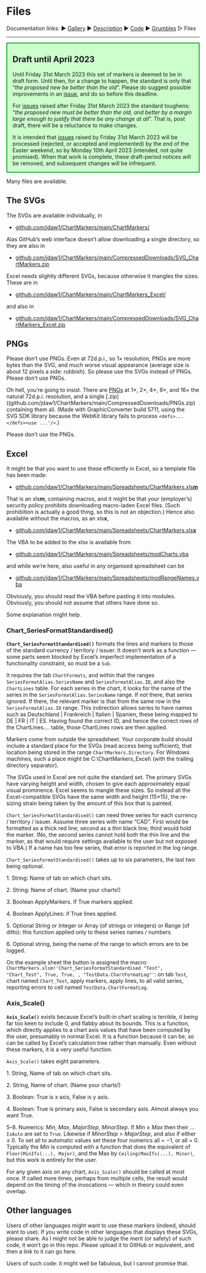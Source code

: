 # <a name="top"></a>Files #

Documentation links: 
&#9654;&#xFE0E;&nbsp;[Gallery](ChartMarkers_Gallery.md)
&#9654;&#xFE0E;&nbsp;[Description](ChartMarkers_Description.md)
&#9654;&#xFE0E;&nbsp;[Code](ChartMarkers_Code.md)
&#9654;&#xFE0E;&nbsp;[Grumbles](ChartMarkers_Grumbles.md)
&#9655;&#xFE0E;&nbsp;Files

--- 

<div style="background-color: #CCFFCC;  border: 2px solid #009900;  padding-left: 1em;  padding-right: 1em;">

## <a name="draft"></a>Draft until April 2023 ##

Until Friday 31st March 2023 this set of markers is deemed to be in draft form. 
Until then, for a change to happen, the standard is only that &ldquo;*the proposed new be better than the old*&rdquo;. 
Please do suggest possible improvements in an [issue](/issues), and do so before this deadline.

For [issues](/issues) raised after Friday 31st March 2023 the standard toughens: &ldquo;*the proposed new must be better than the old, and better by a margin large enough to justify that there be any change at all*&rdquo;. 
That is, post draft, there will be a reluctance to make changes.

It is intended that [issues](/issues) raised by Friday 31st March 2023 will be processed (rejected, or accepted and implemented) by the end of the Easter weekend, so by Monday 10th April 2023 (intended, not quite promised). 
When that work is complete, these draft-period notices will be removed, and subsequent changes will be infrequent.

</div>

Many files are available. 

## <a name="The_SVGs"></a>The SVGs ##

The SVGs are available individually, in  
* [github.com/jdaw1/ChartMarkers/main/ChartMarkers/](github.com/jdaw1/ChartMarkers/main/ChartMarkers/)  

Alas GitHub&rsquo;s web interface doesn&rsquo;t allow downloading a single directory, so they are also in  
* [github.com/jdaw1/ChartMarkers/main/CompressedDownloads/SVG_ChartMarkers.zip](github.com/jdaw1/ChartMarkers/main/CompressedDownloads/SVG_ChartMarkers.zip)

Excel needs slightly different SVGs, because otherwise it mangles the sizes. These are in  
* [github.com/jdaw1/ChartMarkers/main/ChartMarkers_Excel/](github.com/jdaw1/ChartMarkers/main/ChartMarkers_Excel/)  

and also in  
* [github.com/jdaw1/ChartMarkers/main/CompressedDownloads/SVG_ChartMarkers_Excel.zip](github.com/jdaw1/ChartMarkers/main/CompressedDownloads/SVG_ChartMarkers_Excel.zip)



## PNGs ##

Please don&rsquo;t use PNGs. 
Even at 72d.p.i., so 1&times; resolution, PNGs are more bytes than the SVG, and much worse visual appearance (average size is about 12 pixels a side: rubbish). 
So please use the SVGs instead of PNGs. 
Please don&rsquo;t use PNGs.

Oh hell, you&rsquo;re going to insist. 
There are [PNGs](github.com/jdaw1/ChartMarkers/main/PNGs) at 1&times;, 2&times;, 4&times;, 8&times;, and 16&times; the natural 72d.p.i. resolution, and a single [.zip]((github.com/jdaw1/ChartMarkers/main/CompressedDownloads/PNGs.zip) containing them all. 
(Made with GraphicConverter build 5711, using the SVG&nbsp;SDK library because the WebKit library fails to process `<defs>...</defs><use ...'/>`.)

Please don&rsquo;t use the PNGs.



## <a name="excel"></a>Excel ##

It might be that you want to use these efficiently in Excel, so a template file has been made:  
* [github.com/jdaw1/ChartMarkers/main/Spreadsheets/ChartMarkers.xls**m**](github.com/jdaw1/ChartMarkers/main/Spreadsheets/ChartMarkers.xlsm)

That is an xls**m**, containing macros, and it might be that your (employer&rsquo;s) security policy prohibits downloading macro-laden Excel files. 
(Such prohibition is actually a good thing, so this is not an objection.) 
Hence also available without the macros, as an xls**x**,  
* [github.com/jdaw1/ChartMarkers/main/Spreadsheets/ChartMarkers.xls**x**](github.com/jdaw1/ChartMarkers/main/Spreadsheets/ChartMarkers.xlsx)

The VBA to be added to the xlsx is available from  
* [github.com/jdaw1/ChartMarkers/main/Spreadsheets/modCharts.vba](github.com/jdaw1/ChartMarkers/main/Spreadsheets/modCharts.vba)

and while we&rsquo;re here, also useful in any organised spreadsheet can be  
* [github.com/jdaw1/ChartMarkers/main/Spreadsheets/modRangeNames.vba](github.com/jdaw1/ChartMarkers/main/Spreadsheets/modRangeNames.vba)

Obviously, you should read the VBA before pasting it into modules. 
Obviously, you should not assume that others have done so.

Some explanation might help.

### <a name="Chart_SeriesFormatStandardised"></a>Chart_SeriesFormatStandardised() ###


**`Chart_SeriesFormatStandardised()`** formats the lines and markers to those of the standard currency / territory / issuer. 
It doesn&rsquo;t work as a function &mdash; some parts seem blocked by Excel&rsquo;s imperfect implementation of a functionality constraint, so must be a `Sub`.

It requires the tab `ChartFormats`, and within that the ranges `SeriesFormatAlias.SeriesName` and `SeriesFormatAlias.ID`, and also the `ChartLines` table. 
For each series in the chart, it looks for the name of the series in the `SeriesFormatAlias.SeriesName` range. 
If not there, that series ignored. 
If there, the relevant marker is that from the same row in the `SeriesFormatAlias.ID` range. 
This indirection allows series to have names such as Deutschland | Frankreich | Italien | Spanien, these being mapped to <span class="markerID">DE</span> | <span class="markerID">FR</span> | <span class="markerID">IT</span> | <span class="markerID">ES</span>. 
Having found the correct ID, and hence the correct rows of the ChartLines.&hellip; table, those ChartLines rows are then applied. 

Markers come from outside the spreadsheet. 
Your corporate build should include a standard place for the SVGs (read access being sufficient), that location being stored in the range `ChartMarkers.Directory`. 
For Windows machines, such a place might be C:\ChartMarkers_Excel\\ (with the trailing directory separator). 

The SVGs used in Excel are not quite the standard set. 
The primary SVGs have varying height and width, chosen to give each approximately equal visual prominence. 
Excel seems to mangle these sizes. 
So instead all the Excel-compatible SVGs have the same width and height (15&times;15), the re-sizing strain being taken by the amount of this box that is painted.

`Chart_SeriesFormatStandardised()` can need three series for each currency / territory / issuer. 
Assume three series with name &ldquo;CAD&rdquo;. First would be formatted as a thick red line; second as a thin black line; third would hold the marker. 
(No, the second series cannot hold both the thin line and the marker, as that would require settings available to the user but not exposed to VBA.) 
If a name has too few series, that error is reported in the log range.

`Chart_SeriesFormatStandardised()` takes up to six parameters, the last two being optional. 

1\. String: Name of tab on which chart sits.

2\. String: Name of chart. (Name your charts!)

3\. Boolean ApplyMarkers. If True markers applied.

4\. Boolean ApplyLines: if True lines applied.

5\. Optional String or Integer or Array (of strings or integers) or Range (of ditto): this function applied only to these series names / numbers

6\. Optional string, being the name of the range to which errors are to be logged. 

On the example sheet the button is assigned the macro: 
`ChartMarkers.xlsm!'Chart_SeriesFormatStandardised "Test", "Chart_Test", True, True, , "TestData.ChartFormatLog"'`: 
on tab `Test`, chart named `Chart_Test`, apply markers, apply lines, to all valid series, reporting errors to cell named `TestData.ChartFormatLog`.


### <a name="Axis_Scale"></a>Axis_Scale() ###

**`Axis_Scale()`** exists because Excel&rsquo;s built-in chart scaling is terrible, it being far too keen to include 0, and flabby about its bounds. 
This is a function, which directly applies to a chart axis values that have been computed by the user, presumably in normal Excel. 
It is a function because it can be, so can be called by Excel&rsquo;s calculation tree rather than manually. 
Even without these markers, it is a very useful function.

`Axis_Scale()` takes eight parameters. 
 
1\. String, Name of tab on which chart sits.

2\. String, Name of chart. (Name your charts!)

3\. Boolean: True is x axis, False is y axis.

4\. Boolean: True is primary axis, False is secondary axis. Almost always you want True.

5&ndash;8\. Numerics: <var>Min</var>, <var>Max</var>, <var>MajorStep</var>, <var>MinorStep</var>. If <var>Min</var>&nbsp;&ge;&nbsp;<var>Max</var> then their &hellip;`IsAuto` are set to `True`. 
Likewise if <var>MinorStep</var>&nbsp;&gt;&nbsp;<var>MajorStep</var>, and also if either &le;&nbsp;0. 
To set all to automatic values set these four numerics all = &minus;1, or all = 0. 
Typically the <var>Min</var> is computed with a function that does the equivalent of `Floor(MinIfs(...), Major)`, and the Max by `Ceiling(MaxIfs(...), Minor)`, but this work is entirely for the user.

For any given axis on any chart, `Axis_Scale()` should be called at most once. If called more times, perhaps from multiple cells, the result would depend on the timing of the invocations &mdash; which in theory could even overlap. 



## <a name="other_languages"></a>Other languages ##

Users of other languages might want to use these markers (indeed, should want to use). 
If you write code in other languages that displays these SVGs, please share. 
As I might not be able to judge the merit (or safety) of such code, it won&rsquo;t go in this repo. 
Please upload it to GitHub or equivalent, and then a link to it can go here.

Users of such code: it might well be fabulous, but I cannot promise that.


<a name="end"></a>
